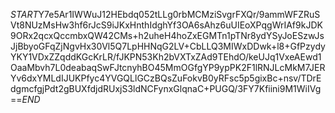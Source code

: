 $START$Y7e5Ar1IWWuJ12HEbdq052tLLg0rbMCMziSvgrFXQr/9ammWFZRuSVt8NUzMsHw3hf6rJcS9iJKxHnthIdghYf3OA6sAhz6uUIEoXPqgWrIAf9kJDK9ORx2qcxQccmbxQW42CMs+h2uheH4hoZxEGMTn1pTNr8ydYSyJoESzwJsJjBbyoGFqZjNgvHx30Vl5Q7LpHHNqG2LV+CbLLQ3MIWxDDwk+l8+GfPzydyYKY1VDxZZqddKGcKrLR/fJKPN53Kh2bVXTxZAd9TEhdO/keUJq1VxeAEwd1OaaMbvh7L0deabaqSwFJtcnyhBO45MmOGfgYP9ypPK2F1lRNJLcMkM7JERYv6dxYMLdIJUKPfyc4YVGQLlGCzBQsZuFokvB0yRFsc5p5gixBc+nsv/TDrEdgmcfgjPdt2gBUXfdjdRUxjS3ldNCFynxGlqnaC+PUGQ/3FY7Kfiini9M1WiIVg==$END$